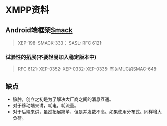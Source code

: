 #  XMPP资料

## Android端框架[Smack](https://github.com/igniterealtime/Smack/wiki/Smack-4.1-Readme-and-Upgrade-Guide)
> XEP-198:
> SMACK-333：
> SASL: 
> RFC 6121: 

### 试验性的拓展(不要轻易加入稳定版本中)

> RFC 6121: 
> XEP-0352: 
> XEP-0332: 
> XEP-0335: 
> 有关MUC的SMAC-648: 

## 缺点

- 臃肿，创立之初是为了解决大厂商之间的消息互通。
- 对于移动端来讲，耗电，耗流量。
- 对于后端来讲，虽然拓展简单，但是并发数不高。如果使用分布式。同样增大负荷。
